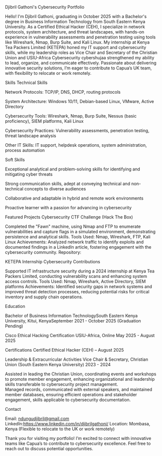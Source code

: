 Djibril Gathoni's Cybersecurity Portfolio

Hello! I'm Djibril Gathoni, graduating in October 2025 with a Bachelor's degree in Business Information Technology from South Eastern Kenya University. As a Certified Ethical Hacker (CEH), I specialize in network protocols, system architecture, and threat landscapes, with hands-on experience in vulnerability assessments and penetration testing using tools like Wireshark, Nmap, Burp Suite, and Kali Linux. My internship at Kenya Tea Packers Limited (KETEPA) honed my IT support and cybersecurity skills, while my leadership roles as Vice Chair and Secretary of the Christian Union and USIU-Africa Cybersecurity cybershujaa strengthened my ability to lead, organize, and communicate effectively. Passionate about delivering innovative security solutions, I’m eager to contribute to Capua’s UK team, with flexibility to relocate or work remotely.

Skills
Technical Skills

Network Protocols: TCP/IP, DNS, DHCP, routing protocols

System Architecture: Windows 10/11, Debian-based Linux, VMware, Active Directory

Cybersecurity Tools: Wireshark, Nmap, Burp Suite, Nessus (basic proficiency), SIEM platforms, Kali Linux

Cybersecurity Practices: Vulnerability assessments, penetration testing, threat landscape analysis

Other IT Skills: IT support, helpdesk operations, system administration, process automation

Soft Skills

Exceptional analytical and problem-solving skills for identifying and mitigating cyber threats

Strong communication skills, adept at conveying technical and non-technical concepts to diverse audiences

Collaborative and adaptable in hybrid and remote work environments

Proactive learner with a passion for advancing in cybersecurity

Featured Projects
Cybersecurity CTF Challenge (Hack The Box)

Completed the "Fawn" machine, using Nmap and FTP to enumerate vulnerabilities and capture flags in a simulated environment, demonstrating persistence and analytical skills.
Tools Used: Nmap, Wireshark, FTP, Kali Linux
Achievements: Analyzed network traffic to identify exploits and documented findings in a LinkedIn article, fostering engagement with the cybersecurity community.
Repository: 

KETEPA Internship Cybersecurity Contributions

Supported IT infrastructure security during a 2024 internship at Kenya Tea Packers Limited, conducting vulnerability scans and enhancing system access controls.
Tools Used: Nmap, Wireshark, Active Directory, SIEM platforms
Achievements: Identified security gaps in network systems and improved threat detection processes, reducing potential risks for critical inventory and supply chain operations.

Education

Bachelor of Business Information TechnologySouth Eastern Kenya University, Kitui, KenyaSeptember 2021 - October 2025 (Graduation Pending)

Cisco Ethical Hacking Certification USIU-Africa, Online May 2025 - August 2025

Certifications
Certified Ethical Hacker (CEH) – August 2025

Leadership & Extracurricular Activities
Vice Chair & Secretary, Christian Union (South Eastern Kenya University) 2023 - 2024 

Assisted in leading the Christian Union, coordinating events and workshops to promote member engagement, enhancing organizational and leadership skills transferable to cybersecurity project management.  
Managed records, communicated with external speakers, and maintained member databases, ensuring efficient operations and stakeholder engagement, skills applicable to cybersecurity documentation.


Contact

Email: ndungudjibril@gmail.com  
LinkedIn:https://www.linkedin.com/in/djibrilgathoni/
Location: Mombasa, Kenya (Flexible to relocate to the UK or work remotely)


Thank you for visiting my portfolio! I’m excited to connect with innovative teams like Capua’s to contribute to cybersecurity excellence. Feel free to reach out to discuss potential opportunities.
